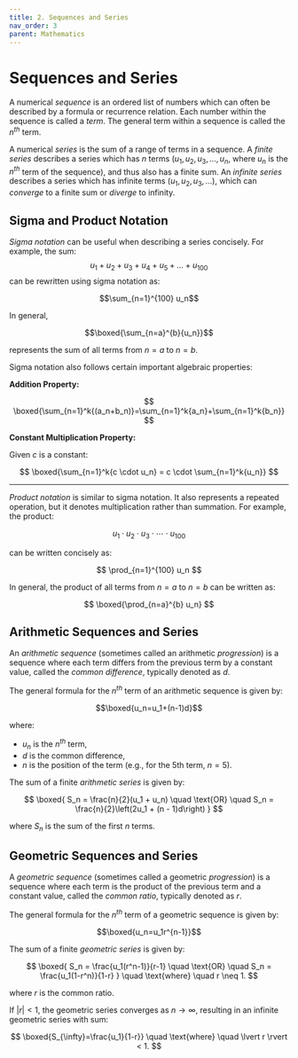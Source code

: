 ```yaml
---
title: 2. Sequences and Series
nav_order: 3
parent: Mathematics
---
```

# Sequences and Series

A numerical *sequence* is an ordered list of numbers which can often be described by a formula or recurrence relation. Each number within the sequence is called a *term*. The general term within a sequence is called the $n^{th}$ term.

A numerical *series* is the sum of a range of terms in a sequence. A *finite series* describes a series which has $n$ terms ($u_1, u_2, u_3, \dots, u_n$, where $u_n$ is the $n^{th}$ term of the sequence), and thus also has a finite sum. An *infinite series* describes a series which has infinite terms ($u_1, u_2, u_3, \dots$), which can *converge* to a finite sum or *diverge* to infinity.

## Sigma and Product Notation

*Sigma notation* can be useful when describing a series concisely. For example, the sum: $$u_1+u_2+u_3+u_4+u_5+\dots+u_{100}$$ can be rewritten using sigma notation as: 

$$\sum_{n=1}^{100} u_n$$

In general,

$$\boxed{\sum_{n=a}^{b}{u_n}}$$

represents the sum of all terms from $n=a$ to $n=b$.

Sigma notation also follows certain important algebraic properties:

**Addition Property:**

$$
\boxed{\sum_{n=1}^k{(a_n+b_n)}=\sum_{n=1}^k{a_n}+\sum_{n=1}^k{b_n}}
$$

**Constant Multiplication Property:**

Given $c$ is a constant:

$$
\boxed{\sum_{n=1}^k{c \cdot u_n} = c \cdot \sum_{n=1}^k{u_n}}
$$

---

*Product notation* is similar to sigma notation. It also represents a repeated operation, but it denotes multiplication rather than summation. For example, the product:

$$
u_1 \cdot u_2 \cdot u_3 \cdot \cdots \cdot u_{100}
$$

can be written concisely as:  

$$
\prod_{n=1}^{100} u_n
$$

In general, the product of all terms from $n=a$ to $n=b$ can be written as:

$$
\boxed{\prod_{n=a}^{b} u_n}
$$

## Arithmetic Sequences and Series

An *arithmetic sequence* (sometimes called an arithmetic *progression*) is a sequence where each term differs from the previous term by a constant value, called the *common difference*, typically denoted as $d$.

The general formula for the $n^{th}$ term of an arithmetic sequence is given by:

$$\boxed{u_n=u_1+(n-1)d}$$

where:
- $u_n$ is the $n^{th}$ term,
- $d$ is the common difference,
- $n$ is the position of the term (e.g., for the 5th term, $n=5$).



The sum of a finite *arithmetic series* is given by:

$$
\boxed{
S_n = \frac{n}{2}(u_1 + u_n)
\quad \text{OR} \quad
S_n = \frac{n}{2}\left(2u_1 + (n - 1)d\right)
}
$$

where $S_n$ is the sum of the first $n$ terms.

## Geometric Sequences and Series

A *geometric sequence* (sometimes called a geometric *progression*) is a sequence where each term is the product of the previous term and a constant value, called the *common ratio*, typically denoted as $r$.

The general formula for the $n^{th}$ term of a geometric sequence is given by:

$$\boxed{u_n=u_1r^{n-1}}$$



The sum of a finite *geometric series* is given by:

$$
\boxed{
S_n = \frac{u_1(r^n-1)}{r-1}
\quad \text{OR} \quad
S_n = \frac{u_1(1-r^n)}{1-r}
}
\quad \text{where} \quad r \neq 1.
$$

where $r$ is the common ratio.

If $\lvert r \rvert < 1$, the geometric series converges as $n \to \infty$, resulting in an infinite geometric series with sum:

$$
\boxed{S_{\infty}=\frac{u_1}{1-r}}
\quad \text{where} \quad \lvert r \rvert < 1.
$$
